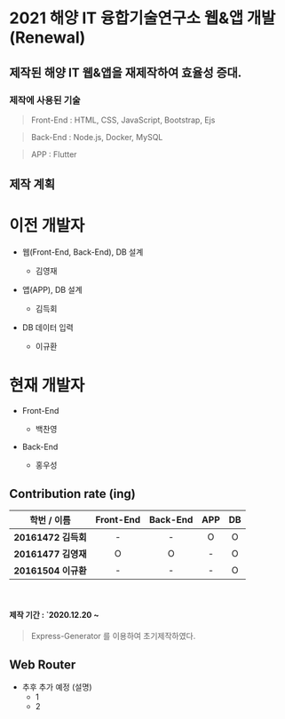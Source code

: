 2021 해양 IT 융합기술연구소 웹&앱 개발 (Renewal)
=================
## 제작된 해양 IT 웹&앱을 재제작하여 효율성 증대.
### 제작에 사용된 기술
> Front-End : HTML, CSS, JavaScript, Bootstrap, Ejs

> Back-End : Node.js, Docker, MySQL

> APP : Flutter

## 제작 계획

<h1> 이전 개발자 </h1>
<p>
    <ul>
        <li>웹(Front-End, Back-End), DB 설계</li>
        <ul>
            <li>김영재</li>
        </ul>
    </ul>
    <ul>
        <li>앱(APP), DB 설계</li>
        <ul>
            <li>김득회</li>
        </ul>
    </ul>
    <ul>
        <li>DB 데이터 입력</li>
        <ul>
            <li>이규환</li>
        </ul>
    </ul>
</p>

<h1> 현재 개발자 </h1>
<p>
    <ul>
        <li>Front-End</li>
        <ul>
            <li>백찬영</li>
        </ul>
    </ul>
    <ul>
        <li>Back-End</li>
        <ul>
            <li>홍우성</li>
        </ul>
    </ul>
</p>


## Contribution rate (ing)

|      학번 / 이름       | Front-End | Back-End | APP | DB
|:---------------------:|:---:|:---:|:-----:|:-------------------:|
| <b>20161472 김득회</b> |  -  |  -  |   O   |          O          |
| <b>20161477 김영재</b> |  O  |  O  |   -   |          O          |
| <b>20161504 이규환</b> |  -  |  -  |   -   |          O          |
<br>

#### 제작 기간 : `2020.12.20 ~
> Express-Generator 를 이용하여 초기제작하였다.

## Web Router
- 추후 추가 예정 (설명)
    - 1
    - 2
